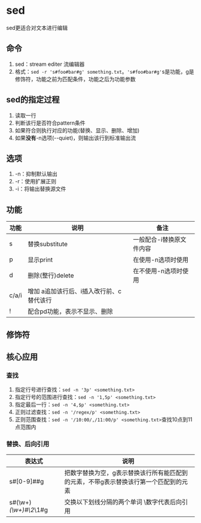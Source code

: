 # sed
sed更适合对文本进行编辑

## 命令
1. sed：stream editer 流编辑器
2. 格式：`sed -r 's#foo#bar#g' something.txt`。`'s#foo#bar#g'`s是功能，g是修饰符，功能之前为匹配条件，功能之后为功能参数

## sed的指定过程
1. 读取一行
2. 判断该行是否符合pattern条件
3. 如果符合则执行对应的功能(替换、显示、删除、增加)
4. 如果**没有**-n选项(--quiet)，则输出该行到标准输出流

## 选项
1. -n：抑制默认输出
2. -r：使用扩展正则
3. -i：将输出替换源文件

## 功能
| 功能  | 说明                                      | 备注                     |
| ----- | ----------------------------------------- | ------------------------ |
| s     | 替换substitute                            | 一般配合-i替换原文件内容 |
| p     | 显示print                                 | 在使用-n选项时使用       |
| d     | 删除(整行)delete                          | 在不使用-n选项时使用     |
| c/a/i | 增加  a追加该行后、i插入改行前、c替代该行 |                          |
| !     | 配合pd功能，表示不显示、删除              |                          |

## 修饰符


## 核心应用

### 查找
1. 指定行号进行查找：`sed -n '3p' <something.txt>`
2. 指定行号的范围进行查找：`sed -n '1,5p' <something.txt>`
3. 指定最后一行：`sed -n '4,$p' <something.txt>`
4. 正则过滤查找：`sed -n '/regex/p' <something.txt>`
5. 正则范围查找：`sed -n '/10:00/,/11:00/p' <something.txt>`查找10点到11点范围内

### 替换、后向引用
| 表达式                | 说明                                                                                 |
| --------------------- | ------------------------------------------------------------------------------------ |
| s#[0-9]##g            | 把数字替换为空，g表示替换该行所有能匹配到的元素，不带g表示替换该行第一个匹配到的元素 |
| s#(\w+)_(\w+)#\2_\1#g | 交换以下划线分隔的两个单词 \数字代表后向引用                                         |